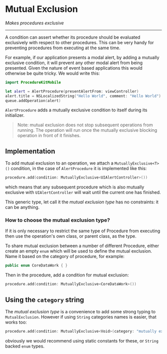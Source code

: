# Mutual Exclusion

_Makes procedures exclusive_

---

A condition can assert whether its procedure should be evaluated exclusively with respect to other procedures. This can be very handy for preventing procedures from executing at the same time.

For example, if our application presents a modal alert, by adding a mutually exclusive condition, it will prevent any other modal alert from being presented. Given the nature of event based applications this would otherwise be quite tricky. We would write this:

```swift
import ProcedureKitMobile

let alert = AlertProcedure(presentAlertFrom: viewController)
alert.title = NSLocalizedString("Hello World", comment: "Hello World")
queue.addOperation(alert)
```

`AlertProcedure` adds a mutually exclusive condition to itself during its initializer.

> Note: mutual exclusion does not stop subsequent operations from running. The operation will run once the mutually exclusive blocking operation in front of it finishes.

## Implementation

To add mutual exclusion to an operation, we attach a `MutuallyExclusive<T>()` condition, in the case of `AlertProcedure` it is implemented like this:

```swift
procedure.add(condition: MutuallyExclusive<UIAlertController>())
```

which means that any subsequent procedure which is also mutually exclusive with `UIAlertController` will wait until the current one has finished.

This generic type, let call it the _mutual exclusion type_ has no constraints: it can be anything.

### How to choose the mutual exclusion type?

If it is only necessary to restrict the same type of Procedure from executing then use the operation's own class, or parent class, as the type.

To share mutual exclusion between a number of different Procedure, either create an empty `enum` which will be used to define the mutual exclusion. Name it based on the category of procedure, for example:

```swift
public enum CoreDataWork { }
```

Then in the procedure, add a condition for mutual exclusion:

```swift
procedure.add(condition: MutuallyExclusive<CoreDataWork>())
```

## Using the `category` string

The _mutual exclusion type_ is a convenience to add some strong typing to `MutualExclusion`. However if using `String` categories names is easier, that works too:

```swift
procedure.add(condition: MutuallyExclusive<Void>(category: "mutually exclusive key")
```

obviously we would recommend using static constants for these, or `String` backed `enum` types.
